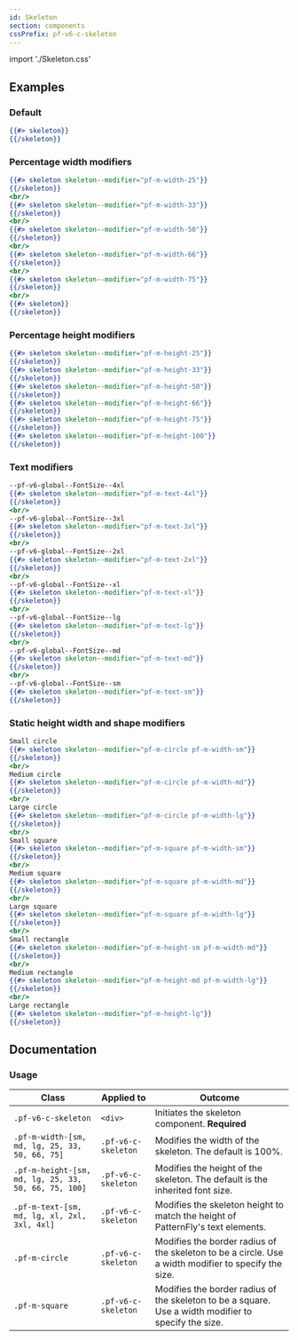 ```yaml
---
id: Skeleton
section: components
cssPrefix: pf-v6-c-skeleton
---
```


import './Skeleton.css'

## Examples

### Default

```hbs
{{#> skeleton}}
{{/skeleton}}
```

### Percentage width modifiers

```hbs
{{#> skeleton skeleton--modifier="pf-m-width-25"}}
{{/skeleton}}
<br/>
{{#> skeleton skeleton--modifier="pf-m-width-33"}}
{{/skeleton}}
<br/>
{{#> skeleton skeleton--modifier="pf-m-width-50"}}
{{/skeleton}}
<br/>
{{#> skeleton skeleton--modifier="pf-m-width-66"}}
{{/skeleton}}
<br/>
{{#> skeleton skeleton--modifier="pf-m-width-75"}}
{{/skeleton}}
<br/>
{{#> skeleton}}
{{/skeleton}}
```

### Percentage height modifiers

```hbs
{{#> skeleton skeleton--modifier="pf-m-height-25"}}
{{/skeleton}}
{{#> skeleton skeleton--modifier="pf-m-height-33"}}
{{/skeleton}}
{{#> skeleton skeleton--modifier="pf-m-height-50"}}
{{/skeleton}}
{{#> skeleton skeleton--modifier="pf-m-height-66"}}
{{/skeleton}}
{{#> skeleton skeleton--modifier="pf-m-height-75"}}
{{/skeleton}}
{{#> skeleton skeleton--modifier="pf-m-height-100"}}
{{/skeleton}}
```

### Text modifiers

```hbs
--pf-v6-global--FontSize--4xl
{{#> skeleton skeleton--modifier="pf-m-text-4xl"}}
{{/skeleton}}
<br/>
--pf-v6-global--FontSize--3xl
{{#> skeleton skeleton--modifier="pf-m-text-3xl"}}
{{/skeleton}}
<br/>
--pf-v6-global--FontSize--2xl
{{#> skeleton skeleton--modifier="pf-m-text-2xl"}}
{{/skeleton}}
<br/>
--pf-v6-global--FontSize--xl
{{#> skeleton skeleton--modifier="pf-m-text-xl"}}
{{/skeleton}}
<br/>
--pf-v6-global--FontSize--lg
{{#> skeleton skeleton--modifier="pf-m-text-lg"}}
{{/skeleton}}
<br/>
--pf-v6-global--FontSize--md
{{#> skeleton skeleton--modifier="pf-m-text-md"}}
{{/skeleton}}
<br/>
--pf-v6-global--FontSize--sm
{{#> skeleton skeleton--modifier="pf-m-text-sm"}}
{{/skeleton}}
```

### Static height width and shape modifiers

```hbs
Small circle
{{#> skeleton skeleton--modifier="pf-m-circle pf-m-width-sm"}}
{{/skeleton}}
<br/>
Medium circle
{{#> skeleton skeleton--modifier="pf-m-circle pf-m-width-md"}}
{{/skeleton}}
<br/>
Large circle
{{#> skeleton skeleton--modifier="pf-m-circle pf-m-width-lg"}}
{{/skeleton}}
<br/>
Small square
{{#> skeleton skeleton--modifier="pf-m-square pf-m-width-sm"}}
{{/skeleton}}
<br/>
Medium square
{{#> skeleton skeleton--modifier="pf-m-square pf-m-width-md"}}
{{/skeleton}}
<br/>
Large square
{{#> skeleton skeleton--modifier="pf-m-square pf-m-width-lg"}}
{{/skeleton}}
<br/>
Small rectangle
{{#> skeleton skeleton--modifier="pf-m-height-sm pf-m-width-md"}}
{{/skeleton}}
<br/>
Medium rectangle
{{#> skeleton skeleton--modifier="pf-m-height-md pf-m-width-lg"}}
{{/skeleton}}
<br/>
Large rectangle
{{#> skeleton skeleton--modifier="pf-m-height-lg"}}
{{/skeleton}}
```

## Documentation

### Usage

| Class                                                | Applied to          | Outcome                                                                                              |
| ---------------------------------------------------- | ------------------- | ---------------------------------------------------------------------------------------------------- |
| `.pf-v6-c-skeleton`                                  | `<div>`             | Initiates the skeleton component. **Required**                                                       |
| `.pf-m-width-[sm, md, lg, 25, 33, 50, 66, 75]`       | `.pf-v6-c-skeleton` | Modifies the width of the skeleton. The default is 100%.                                             |
| `.pf-m-height-[sm, md, lg, 25, 33, 50, 66, 75, 100]` | `.pf-v6-c-skeleton` | Modifies the height of the skeleton. The default is the inherited font size.                         |
| `.pf-m-text-[sm, md, lg, xl, 2xl, 3xl, 4xl]`         | `.pf-v6-c-skeleton` | Modifies the skeleton height to match the height of PatternFly's text elements.                      |
| `.pf-m-circle`                                       | `.pf-v6-c-skeleton` | Modifies the border radius of the skeleton to be a circle. Use a width modifier to specify the size. |
| `.pf-m-square`                                       | `.pf-v6-c-skeleton` | Modifies the border radius of the skeleton to be a square. Use a width modifier to specify the size. |
